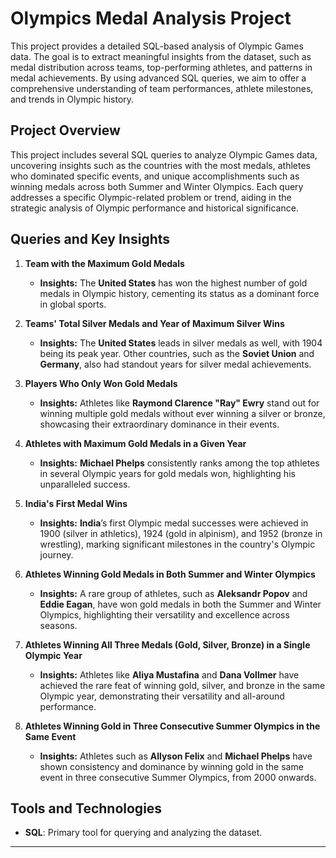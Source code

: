 # Olympics Medal Analysis Project

This project provides a detailed SQL-based analysis of Olympic Games data. The goal is to extract meaningful insights from the dataset, such as medal distribution across teams, top-performing athletes, and patterns in medal achievements. By using advanced SQL queries, we aim to offer a comprehensive understanding of team performances, athlete milestones, and trends in Olympic history.

## Project Overview

This project includes several SQL queries to analyze Olympic Games data, uncovering insights such as the countries with the most medals, athletes who dominated specific events, and unique accomplishments such as winning medals across both Summer and Winter Olympics. Each query addresses a specific Olympic-related problem or trend, aiding in the strategic analysis of Olympic performance and historical significance.

## Queries and Key Insights

1. **Team with the Maximum Gold Medals**
   - **Insights:** The **United States** has won the highest number of gold medals in Olympic history, cementing its status as a dominant force in global sports.

2. **Teams' Total Silver Medals and Year of Maximum Silver Wins**
   - **Insights:** The **United States** leads in silver medals as well, with 1904 being its peak year. Other countries, such as the **Soviet Union** and **Germany**, also had standout years for silver medal achievements.

3. **Players Who Only Won Gold Medals**
   - **Insights:** Athletes like **Raymond Clarence "Ray" Ewry** stand out for winning multiple gold medals without ever winning a silver or bronze, showcasing their extraordinary dominance in their events.

4. **Athletes with Maximum Gold Medals in a Given Year**
   - **Insights:** **Michael Phelps** consistently ranks among the top athletes in several Olympic years for gold medals won, highlighting his unparalleled success.

5. **India's First Medal Wins**
   - **Insights:** **India**’s first Olympic medal successes were achieved in 1900 (silver in athletics), 1924 (gold in alpinism), and 1952 (bronze in wrestling), marking significant milestones in the country's Olympic journey.

6. **Athletes Winning Gold Medals in Both Summer and Winter Olympics**
   - **Insights:** A rare group of athletes, such as **Aleksandr Popov** and **Eddie Eagan**, have won gold medals in both the Summer and Winter Olympics, highlighting their versatility and excellence across seasons.

7. **Athletes Winning All Three Medals (Gold, Silver, Bronze) in a Single Olympic Year**
   - **Insights:** Athletes like **Aliya Mustafina** and **Dana Vollmer** have achieved the rare feat of winning gold, silver, and bronze in the same Olympic year, demonstrating their versatility and all-around performance.

8. **Athletes Winning Gold in Three Consecutive Summer Olympics in the Same Event**
   - **Insights:** Athletes such as **Allyson Felix** and **Michael Phelps** have shown consistency and dominance by winning gold in the same event in three consecutive Summer Olympics, from 2000 onwards.

## Tools and Technologies

- **SQL**: Primary tool for querying and analyzing the dataset.

---
